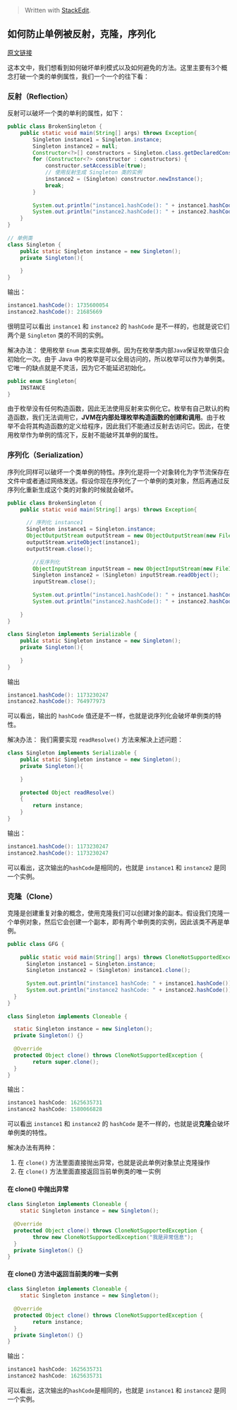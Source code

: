 


> Written with [StackEdit](https://stackedit.io/).

## 如何防止单例被反射，克隆，序列化
[原文链接](https://www.geeksforgeeks.org/prevent-singleton-pattern-reflection-serialization-cloning/)

这本文中，我们想看到如何破坏单利模式以及如何避免的方法。这里主要有3个概念打破一个类的单例属性，我们一个一个的往下看：

### 反射（Reflection）
反射可以破坏一个类的单利的属性，如下：

```java
public class BrokenSingleton {  
    public static void main(String[] args) throws Exception{  
        Singleton instance1 = Singleton.instance;  
        Singleton instance2 = null;  
        Constructor<?>[] constructors = Singleton.class.getDeclaredConstructors();  
        for (Constructor<?> constructor : constructors) {  
            constructor.setAccessible(true);  
            // 使用反射生成 Singleton 类的实例
            instance2 = (Singleton) constructor.newInstance();  
            break;  
        }  
  
        System.out.println("instance1.hashCode(): " + instance1.hashCode());  
        System.out.println("instance2.hashCode(): " + instance2.hashCode());  
    }  
}  
 
// 单例类
class Singleton {  
    public static Singleton instance = new Singleton();  
    private Singleton(){  
  
    }  
}
```
输出：
```java
instance1.hashCode(): 1735600054
instance2.hashCode(): 21685669
```

很明显可以看出 `instance1` 和 `instance2` 的 `hashCode` 是不一样的，也就是说它们两个是 `Singleton` 类的不同的实例。

解决办法：
使用枚举 `Enum` 类来实现单例。因为在枚举类内部`Java`保证枚举值只会初始化一次。由于 Java 中的枚举是可以全局访问的，所以枚举可以作为单例类。它唯一的缺点就是不灵活，因为它不能延迟初始化。

```java
public enum Singleton{  
    INSTANCE  
}
```

由于枚举没有任何构造函数，因此无法使用反射来实例化它。枚举有自己默认的构造函数，我们无法调用它，**JVM在内部处理枚举构造函数的创建和调用**。由于枚举不会将其构造函数的定义给程序，因此我们不能通过反射去访问它。因此，在使用枚举作为单例的情况下，反射不能破坏其单例的属性。

### 序列化（Serialization）
序列化同样可以破坏一个类单例的特性。序列化是将一个对象转化为字节流保存在文件中或者通过网络发送。假设你现在序列化了一个单例的类对象，然后再通过反序列化重新生成这个类的对象的时候就会破坏。

```java
public class BrokenSingleton {  
    public static void main(String[] args) throws Exception{   
	    
	  // 序列化 instance1
	  Singleton instance1 = Singleton.instance;
	  ObjectOutputStream outputStream = new ObjectOutputStream(new FileOutputStream("file.txt"));  
	  outputStream.writeObject(instance1);  
	  outputStream.close();  
  
        //反序列化  
		ObjectInputStream inputStream = new ObjectInputStream(new FileInputStream("file.txt"));  
        Singleton instance2 = (Singleton) inputStream.readObject();  
        inputStream.close();  
  
        System.out.println("instance1.hashCode(): " + instance1.hashCode());  
        System.out.println("instance2.hashCode(): " + instance2.hashCode());  
  
    }  
}  
  
class Singleton implements Serializable {  
    public static Singleton instance = new Singleton();  
    private Singleton(){  
  
    }  
}
```
输出
```java
instance1.hashCode(): 1173230247
instance2.hashCode(): 764977973
```	
可以看出，输出的 `hashCode` 值还是不一样，也就是说序列化会破坏单例类的特性。

解决办法：
我们需要实现 `readResolve()` 方法来解决上述问题：

```java
class Singleton implements Serializable {  
    public static Singleton instance = new Singleton();  
    private Singleton(){  
  
    }  
  
    protected Object readResolve()  
    {  
        return instance;  
    }  
}
``` 
输出：
```java
instance1.hashCode(): 1173230247
instance2.hashCode(): 1173230247
```
可以看出，这次输出的`hashCode`是相同的，也就是 `instance1`  和  `instance2` 是同一个实例。

### 克隆（Clone）
克隆是创建重复对象的概念，使用克隆我们可以创建对象的副本。假设我们克隆一个单例对象，然后它会创建一个副本，即有两个单例类的实例，因此该类不再是单例。

```java
public class GFG {  
  
    public static void main(String[] args) throws CloneNotSupportedException {  
      Singleton instance1 = Singleton.instance;  
	  Singleton instance2 = (Singleton) instance1.clone();  
	  
	  System.out.println("instance1 hashCode: " + instance1.hashCode());  
	  System.out.println("instance2 hashCode: " + instance2.hashCode());  
  }  
}  
  
class Singleton implements Cloneable {  

  static Singleton instance = new Singleton();  
  private Singleton() {}
    
  @Override  
  protected Object clone() throws CloneNotSupportedException {  
        return super.clone();  
  }
}
```

输出：
```java
instance1 hashCode: 1625635731
instance2 hashCode: 1580066828
```
可以看出 `instance1` 和 `instance2` 的 `hashCode` 是不一样的，也就是说**克隆**会破坏单例类的特性。

解决办法有两种：
1. 在 `clone()` 方法里面直接抛出异常，也就是说此单例对象禁止克隆操作
2. 在 `clone()` 方法里面直接返回当前单例类的唯一实例

#### 在 clone() 中抛出异常
```java
class Singleton implements Cloneable {  
    static Singleton instance = new Singleton();  
  
  @Override  
  protected Object clone() throws CloneNotSupportedException {  
        throw new CloneNotSupportedException("我是异常信息");  
  }  
  private Singleton() {}
}
```

#### 在 clone() 方法中返回当前类的唯一实例

```java
class Singleton implements Cloneable {  
    static Singleton instance = new Singleton();  
  
  @Override  
  protected Object clone() throws CloneNotSupportedException {  
        return instance;  
  }  
  private Singleton() {} 
}
```
输出：
```java
instance1 hashCode: 1625635731
instance2 hashCode: 1625635731
```
可以看出，这次输出的`hashCode`是相同的，也就是 `instance1`  和  `instance2` 是同一个实例。
<!--stackedit_data:
eyJoaXN0b3J5IjpbLTc1MTgxNjk4OCwtMTY0ODcwOTAzOCwxND
Y5MDYwNjM3LDE4MjExOTI0NTYsMjY3OTQ5MTgzLC05MjkyMzUx
MTksLTEzNjUwNjE0LDEzMzc5MDg5NCwtMTY3MzYzNzk2MiwtMT
M0MzgxNDE5NSwtMTExNDA3MTQ3OV19
-->